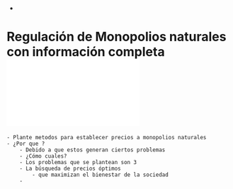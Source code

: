 -
# Regulación de Monopolios naturales con información completa ![​📚​ ](../assets/Teoría_de_la_Reguación_Económica_1638914167455_0.pdf)
	- Plante metodos para establecer precios a monopolios naturales
	- ¿Por que ?
		- Debido a que estos generan ciertos problemas
		- ¿Cómo cuales?
		- Los problemas que se plantean son 3
		- La búsqueda de precios óptimos
			- que maximizan el bienestar de la sociedad
		-